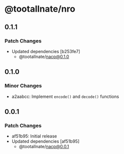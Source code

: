 # @tootallnate/nro

## 0.1.1

### Patch Changes

- Updated dependencies [b253fe7]
  - @tootallnate/nacp@0.1.0

## 0.1.0

### Minor Changes

- a2aabcc: Implement `encode()` and `decode()` functions

## 0.0.1

### Patch Changes

- af51b95: Initial release
- Updated dependencies [af51b95]
  - @tootallnate/nacp@0.0.1
